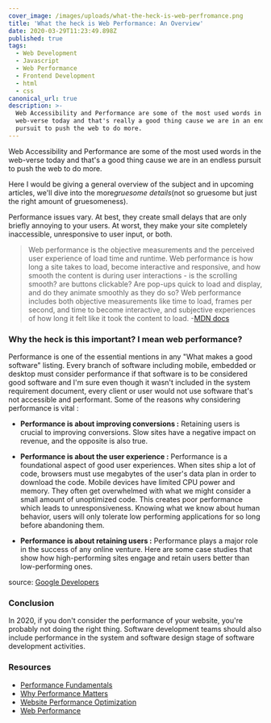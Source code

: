 ```yaml
---
cover_image: /images/uploads/what-the-heck-is-web-perfromance.png
title: 'What the heck is Web Performance: An Overview'
date: 2020-03-29T11:23:49.898Z
published: true
tags:
  - Web Development
  - Javascript
  - Web Performance
  - Frontend Development
  - html
  - css
canonical_url: true
description: >-
  Web Accessibility and Performance are some of the most used words in the
  web-verse today and that's really a good thing cause we are in an endless
  pursuit to push the web to do more.
---
```



Web Accessibility and Performance are some of the most used words in the web-verse today and that's a good thing cause we are in an endless pursuit to push the web to do more.

Here I would be giving a general overview of the subject and in upcoming articles, we'll dive into the more*gruesome details*(not so gruesome but just the right amount of gruesomeness).



Performance issues vary. At best, they create small delays that are only briefly annoying to your users. At worst, they make your site completely inaccessible, unresponsive to user input, or both.


> Web performance is the objective measurements and the perceived user experience of load time and runtime. Web performance is how long a site takes to load, become interactive and responsive, and how smooth the content is during user interactions - is the scrolling smooth? are buttons clickable? Are pop-ups quick to load and display, and do they animate smoothly as they do so? Web performance includes both objective measurements like time to load, frames per second, and time to become interactive, and subjective experiences of how long it felt like it took the content to load. -[MDN docs](https://developer.mozilla.org/en-US/docs/Web/Performance)


### Why the heck is this important? I mean web performance?

Performance is one of the essential mentions in any "What makes a good software" listing. Every branch of software including mobile, embedded or desktop must consider performance if that software is to be considered good software and I'm sure even though it wasn't included in the system requirement document, every client or user would not use software that's not accessible and performant. Some of the reasons why considering performance is vital :

- **Performance is about improving conversions :** Retaining users is crucial to improving conversions. Slow sites have a negative impact on revenue, and the opposite is also true.

- **Performance is about the user experience :** Performance is a foundational aspect of good user experiences. When sites ship a lot of code, browsers must use megabytes of the user's data plan in order to download the code. Mobile devices have limited CPU power and memory. They often get overwhelmed with what we might consider a small amount of unoptimized code. This creates poor performance which leads to unresponsiveness. Knowing what we know about human behavior, users will only tolerate low performing applications for so long before abandoning them. 

- **Performance is about retaining users :** Performance plays a major role in the success of any online venture. Here are some case studies that show how high-performing sites engage and retain users better than low-performing ones.

source: [Google Developers](https://developers.google.com/web/fundamentals/performance/why-performance-matters)

### Conclusion

In 2020, if you don't consider the performance of your website, you're probably not doing the right thing. Software development teams should also include performance in the system and software design stage of software development activities.


### Resources

* [Performance Fundamentals](https://developer.mozilla.org/en-US/docs/Web/Performance/Fundamentals)
* [Why Performance Matters](https://developers.google.com/web/fundamentals/performance/why-performance-matters)
* [Website Performance Optimization](https://www.udacity.com/course/website-performance-optimization--ud884)
* [Web Performance](https://developer.mozilla.org/en-US/docs/Web/Performance)